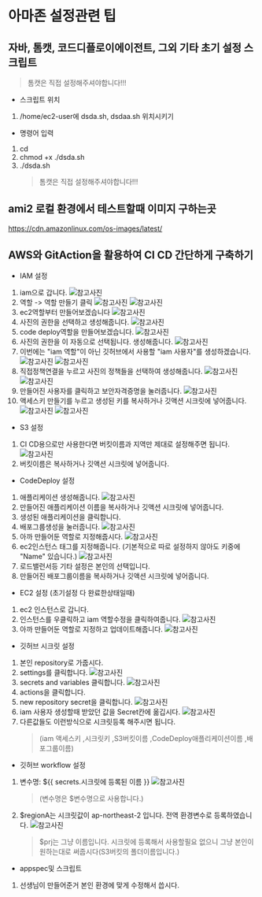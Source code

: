 # 아마존 설정관련 팁

## 자바, 톰캣, 코드디플로이에이전트, 그외 기타 초기 설정 스크립트

> 톰캣은 직접 설정해주셔야합니다!!!

- 스크립트 위치

1. /home/ec2-user에 dsda.sh, dsdaa.sh 위치시키기

- 명령어 입력

1. cd
2. chmod +x ./dsda.sh
3. ./dsda.sh
   > 톰캣은 직접 설정해주셔야합니다!!!

## ami2 로컬 환경에서 테스트할때 이미지 구하는곳

<https://cdn.amazonlinux.com/os-images/latest/>

## AWS와 GitAction을 활용하여 CI CD 간단하게 구축하기

- IAM 설정

1. iam으로 갑니다.
   ![참고사진](https://github.com/nowon-kdt/aws-tips-and-tricks/blob/9873f4a937d58482f9e388f6ec8e1ceb5a91a808/cicd/goto-iam.png)
2. 역할 -> 역할 만들기 클릭
   ![참고사진](https://github.com/nowon-kdt/aws-tips-and-tricks/blob/9873f4a937d58482f9e388f6ec8e1ceb5a91a808/cicd/iam-menu.png)
   ![참고사진](https://github.com/nowon-kdt/aws-tips-and-tricks/blob/9873f4a937d58482f9e388f6ec8e1ceb5a91a808/cicd/creating-role.png)
3. ec2역할부터 만들어보겠습니다
   ![참고사진](https://github.com/nowon-kdt/aws-tips-and-tricks/blob/9873f4a937d58482f9e388f6ec8e1ceb5a91a808/cicd/role_ec2-1.png)
4. 사진의 권한을 선택하고 생성해줍니다.
   ![참고사진](https://github.com/nowon-kdt/aws-tips-and-tricks/blob/9873f4a937d58482f9e388f6ec8e1ceb5a91a808/cicd/role_ec2-2.png)
5. code deploy역할을 만들어보겠습니다.
   ![참고사진](https://github.com/nowon-kdt/aws-tips-and-tricks/blob/9873f4a937d58482f9e388f6ec8e1ceb5a91a808/cicd/role_codedeploy-1.png)
6. 사진의 권한을 이 자동으로 선택됩니다. 생성해줍니다.
   ![참고사진](https://github.com/nowon-kdt/aws-tips-and-tricks/blob/9873f4a937d58482f9e388f6ec8e1ceb5a91a808/cicd/role_codedeploy-2.png)
7. 이번에는 "iam 역할"이 아닌 깃허브에서 사용할 "iam 사용자"를 생성하겠습니다.
   ![참고사진](https://github.com/nowon-kdt/aws-tips-and-tricks/blob/9873f4a937d58482f9e388f6ec8e1ceb5a91a808/cicd/add_iam-user.png)
   ![참고사진](<https://github.com/nowon-kdt/aws-tips-and-tricks/blob/9873f4a937d58482f9e388f6ec8e1ceb5a91a808/cicd/123%20(9).png>)
8. 직접정책연결을 누르고 사진의 정책들을 선택하여 생성해줍니다.
   ![참고사진](<https://github.com/nowon-kdt/aws-tips-and-tricks/blob/9873f4a937d58482f9e388f6ec8e1ceb5a91a808/cicd/123%20(4).png>)
   ![참고사진](<https://github.com/nowon-kdt/aws-tips-and-tricks/blob/9873f4a937d58482f9e388f6ec8e1ceb5a91a808/cicd/123%20(3).png>)
9. 만들어진 사용자를 클릭하고 보안자격증명을 눌러줍니다.
   ![참고사진](<https://github.com/nowon-kdt/aws-tips-and-tricks/blob/9873f4a937d58482f9e388f6ec8e1ceb5a91a808/cicd/123%20(7).png>)
10. 액세스키 만들기를 누르고 생성된 키를 복사하거나 깃액션 시크릿에 넣어줍니다.
    ![참고사진](<https://github.com/nowon-kdt/aws-tips-and-tricks/blob/9873f4a937d58482f9e388f6ec8e1ceb5a91a808/cicd/123%20(11).png>)
    ![참고사진](<https://github.com/nowon-kdt/aws-tips-and-tricks/blob/9873f4a937d58482f9e388f6ec8e1ceb5a91a808/cicd/123%20(12).png>)

- S3 설정

1. CI CD용으로만 사용한다면 버킷이름과 지역만 제대로 설정해주면 됩니다.
   ![참고사진](<https://github.com/nowon-kdt/aws-tips-and-tricks/blob/9873f4a937d58482f9e388f6ec8e1ceb5a91a808/cicd/123%20(16).png>)
2. 버킷이름은 복사하거나 깃액션 시크릿에 넣어줍니다.

- CodeDeploy 설정

1. 애플리케이션 생성해줍니다.
   ![참고사진](<https://github.com/nowon-kdt/aws-tips-and-tricks/blob/9873f4a937d58482f9e388f6ec8e1ceb5a91a808/cicd/123%20(17).png>)
2. 만들어진 애플리케이션 이름을 복사하거나 깃액션 시크릿에 넣어줍니다.
3. 생성된 애플리케이션을 클릭합니다.
4. 배포그룹생성을 눌러줍니다.
   ![참고사진](<https://github.com/nowon-kdt/aws-tips-and-tricks/blob/9873f4a937d58482f9e388f6ec8e1ceb5a91a808/cicd/123%20(18).png>)
5. 아까 만들어둔 역할로 지정해줍시다.
   ![참고사진](<https://github.com/nowon-kdt/aws-tips-and-tricks/blob/9873f4a937d58482f9e388f6ec8e1ceb5a91a808/cicd/123%20(19).png>)
6. ec2인스턴스 태그를 지정해줍니다. (기본적으로 따로 설정하지 않아도 키중에 "Name" 있습니다.)
   ![참고사진](<https://github.com/nowon-kdt/aws-tips-and-tricks/blob/9873f4a937d58482f9e388f6ec8e1ceb5a91a808/cicd/123%20(21).png>)
7. 로드밸런서등 기타 설정은 본인의 선택입니다.
8. 만들어진 배포그룹이름을 복사하거나 깃액션 시크릿에 넣어줍니다.

- EC2 설정 (초기설정 다 완료한상태일때)

1. ec2 인스턴스로 갑니다.
2. 인스턴스를 우클릭하고 iam 역할수정을 클릭하여줍니다.
   ![참고사진](<https://github.com/nowon-kdt/aws-tips-and-tricks/blob/9873f4a937d58482f9e388f6ec8e1ceb5a91a808/cicd/123%20(14).png>)
3. 아까 만들어둔 역할로 지정하고 업데이트해줍니다.
   ![참고사진](https://github.com/nowon-kdt/aws-tips-and-tricks/blob/9873f4a937d58482f9e388f6ec8e1ceb5a91a808/cicd/1231.png)

- 깃허브 시크릿 설정

1. 본인 repository로 가줍시다.
2. settings를 클릭합니다.
   ![참고사진](<https://github.com/nowon-kdt/aws-tips-and-tricks/blob/59eb90247e1bb81e7e7d2dec6d50decc1f24cb70/cicd/123%20(1).png>)
3. secrets and variables 클릭합니다.
   ![참고사진](<https://github.com/nowon-kdt/aws-tips-and-tricks/blob/9873f4a937d58482f9e388f6ec8e1ceb5a91a808/cicd/123%20(22).png>)
4. actions을 클릭합니다.
5. new repository secret을 클릭합니다.
   ![참고사진](<https://github.com/nowon-kdt/aws-tips-and-tricks/blob/9873f4a937d58482f9e388f6ec8e1ceb5a91a808/cicd/123%20(23).png>)
6. iam 사용자 생성할때 받았던 값을 Secret칸에 옮깁시다.
   ![참고사진](https://github.com/nowon-kdt/aws-tips-and-tricks/blob/9873f4a937d58482f9e388f6ec8e1ceb5a91a808/cicd/312312.png)
7. 다른값들도 이런방식으로 시크릿등록 해주시면 됩니다.
   > (iam 액세스키 ,시크릿키 ,S3버킷이름 ,CodeDeploy애플리케이션이름 ,배포그룹이름)

- 깃허브 workflow 설정

1. 변수명: ${{ secrets.시크릿에 등록된 이름 }}
   ![참고사진](<https://github.com/nowon-kdt/aws-tips-and-tricks/blob/9873f4a937d58482f9e388f6ec8e1ceb5a91a808/cicd/123%20(25).png>)
   > (변수명은 $변수명으로 사용합니다.)
2. $regionA는 시크릿값이 ap-northeast-2 입니다. 전역 환경변수로 등록하였습니다.
   ![참고사진](<https://github.com/nowon-kdt/aws-tips-and-tricks/blob/9873f4a937d58482f9e388f6ec8e1ceb5a91a808/cicd/123%20(26).png>)
   > $prj는 그냥 이름입니다. 시크릿에 등록해서 사용할필요 없으니 그냥 본인이 원하는대로 써줍시다(S3버킷의 폴더이름입니다.)

- appspec및 스크립트

1. 선생님이 만들어준거 본인 환경에 맞게 수정해서 씁시다.
